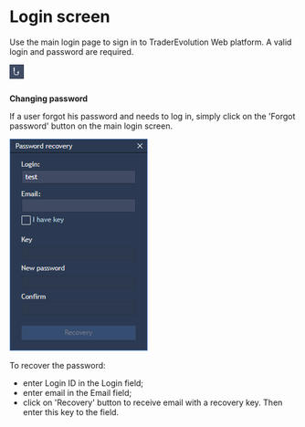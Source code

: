 # Login screen

Use the main login page to sign in to TraderEvolution Web platform. A valid login and password are required.

![](../../.gitbook/assets/image%20%289%29.png)

### 
**Changing password** 

If a user forgot his password and needs to log in, simply click on the 'Forgot password' button on the main login screen.

![](../../.gitbook/assets/screenshot_1%20%284%29.png)


To recover the password:

* enter Login ID in the Login field;
* enter email in the Email field; 
* click on 'Recovery' button to receive email with a recovery key. Then enter this key to the field.



